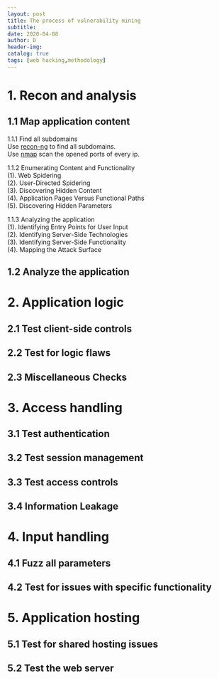 ```yaml
--- 
layout: post
title: The process of vulnerability mining 
subtitle:
date: 2020-04-08
author: D
header-img:
catalog: true
tags: [web hacking,methodology]
---
```


# 1. Recon and analysis
## 1.1 Map application content
1.1.1 Find all subdomains<br>
Use [recon-ng](https://dm116.github.io/2020/01/23/recon-ng/) to find all subdomains.<br>
Use [nmap](https://dm116.github.io/2020/01/29/nmap/) scan the opened ports of every ip.

1.1.2 Enumerating Content and Functionality<br>
(1). Web Spidering<br>
(2). User-Directed Spidering<br>
(3). Discovering Hidden Content<br>
(4). Application Pages Versus Functional Paths<br>
(5). Discovering Hidden Parameters<br>

1.1.3 Analyzing the application<br>
(1). Identifying Entry Points for User Input<br>
(2). Identifying Server-Side Technologies<br>
(3). Identifying Server-Side Functionality<br>
(4). Mapping the Attack Surface<br>

## 1.2 Analyze the application

# 2. Application logic
## 2.1 Test client-side controls
## 2.2 Test for logic flaws
## 2.3 Miscellaneous Checks

# 3. Access handling
## 3.1 Test authentication
## 3.2 Test session management
## 3.3 Test access controls
## 3.4 Information Leakage

# 4. Input handling
## 4.1 Fuzz all parameters
## 4.2 Test for issues with specific functionality

# 5. Application hosting
## 5.1 Test for shared hosting issues
## 5.2 Test the web server


